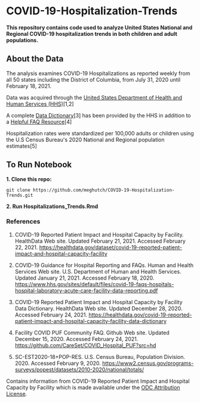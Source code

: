 # COVID-19-Hospitalization-Trends

**This repository contains code used to analyze United States National and Regional COVID-19 hospitalization trends in both children and adult populations.**


## About the Data

The analysis examines COVID-19 Hospitalizations as reported weekly from all 50 states including the District of Columbia, from July 31, 2020 until February 18, 2021.

Data was acquired through the [United States Department of Health and Human Services (HHS)](https://healthdata.gov/dataset/covid-19-reported-patient-impact-and-hospital-capacity-facility)[1,2]

A complete [Data Dictionary](https://healthdata.gov/covid-19-reported-patient-impact-and-hospital-capacity-facility-data-dictionary)[3] has been provided by the HHS in addition to a [Helpful FAQ Resource](https://github.com/CareSet/COVID_Hospital_PUF?src=hd)[4]

Hospitalization rates were standardized per 100,000 adults or children using the U.S Census Bureau's 2020 National and Regional population estimates[5]

## **To Run Notebook**

**1. Clone this repo:**

```git clone https://github.com/meghutch/COVID-19-Hospitalization-Trends.git```

**2. Run Hospitalizations_Trends.Rmd**

### References

1. COVID-19 Reported Patient Impact and Hospital Capacity by Facility. HealthData Web site. Updated February 21, 2021. Accessed February 22, 2021. https://healthdata.gov/dataset/covid-19-reported-patient-impact-and-hospital-capacity-facility

2. COVID-19 Guidance for Hospital Reporting and FAQs. Human and Health Services Web site. U.S. Department of Human and Health Services. Updated January 21, 2021. Accessed February 18, 2020. https://www.hhs.gov/sites/default/files/covid-19-faqs-hospitals-hospital-laboratory-acute-care-facility-data-reporting.pdf

3. COVID-19 Reported Patient Impact and Hospital Capacity by Facility Data Dictionary. HealthData Web site. Updated December 28, 2020. Accessed February 24, 2021. https://healthdata.gov/covid-19-reported-patient-impact-and-hospital-capacity-facility-data-dictionary

4. Facility COVID PUF Community FAQ. Github Web site. Updated December 15, 2020. Accessed February 24, 2021. https://github.com/CareSet/COVID_Hospital_PUF?src=hd

5. SC-EST2020-18+POP-RES. U.S. Census Bureau, Population Division. 2020. Accessed February 9, 2020. https://www2.census.gov/programs-surveys/popest/datasets/2010-2020/national/totals/

Contains information from COVID-19 Reported Patient Impact and Hospital Capacity by Facility which is made available under the [ODC Attribution License](https://opendatacommons.org/licenses/by/1-0/).



